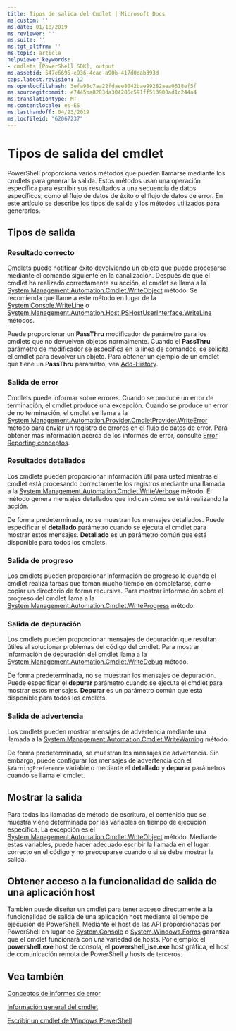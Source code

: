 ```yaml
---
title: Tipos de salida del Cmdlet | Microsoft Docs
ms.custom: ''
ms.date: 01/18/2019
ms.reviewer: ''
ms.suite: ''
ms.tgt_pltfrm: ''
ms.topic: article
helpviewer_keywords:
- cmdlets [PowerShell SDK], output
ms.assetid: 547e6695-e936-4cac-a90b-417d0dab393d
caps.latest.revision: 12
ms.openlocfilehash: 3efa98c7aa22fdaee8042bae99282aea0618ef5f
ms.sourcegitcommit: e7445ba8203da304286c591ff513900ad1c244a4
ms.translationtype: MT
ms.contentlocale: es-ES
ms.lasthandoff: 04/23/2019
ms.locfileid: "62067237"
---
```

# <a name="types-of-cmdlet-output"></a>Tipos de salida del cmdlet

PowerShell proporciona varios métodos que pueden llamarse mediante los cmdlets para generar la salida. Estos métodos usan una operación específica para escribir sus resultados a una secuencia de datos específicos, como el flujo de datos de éxito o el flujo de datos de error. En este artículo se describe los tipos de salida y los métodos utilizados para generarlos.

## <a name="types-of-output"></a>Tipos de salida

### <a name="success-output"></a>Resultado correcto

Cmdlets puede notificar éxito devolviendo un objeto que puede procesarse mediante el comando siguiente en la canalización. Después de que el cmdlet ha realizado correctamente su acción, el cmdlet se llama a la [System.Management.Automation.Cmdlet.WriteObject](/dotnet/api/System.Management.Automation.Cmdlet.WriteObject) método. Se recomienda que llame a este método en lugar de la [System.Console.WriteLine](/dotnet/api/System.Console.WriteLine) o [System.Management.Automation.Host.PSHostUserInterface.WriteLine](/dotnet/api/System.Management.Automation.Host.PSHostUserInterface.WriteLine) métodos.

Puede proporcionar un **PassThru** modificador de parámetro para los cmdlets que no devuelven objetos normalmente.
Cuando el **PassThru** parámetro de modificador se especifica en la línea de comandos, se solicita el cmdlet para devolver un objeto. Para obtener un ejemplo de un cmdlet que tiene un **PassThru** parámetro, vea [Add-History](/powershell/module/Microsoft.PowerShell.Core/Add-History).

### <a name="error-output"></a>Salida de error

Cmdlets puede informar sobre errores. Cuando se produce un error de terminación, el cmdlet produce una excepción. Cuando se produce un error de no terminación, el cmdlet se llama a la [System.Management.Automation.Provider.CmdletProvider.WriteError](/dotnet/api/System.Management.Automation.Provider.CmdletProvider.WriteError) método para enviar un registro de errores en el flujo de datos de error. Para obtener más información acerca de los informes de error, consulte [Error Reporting conceptos](./error-reporting-concepts.md).

### <a name="verbose-output"></a>Resultados detallados

Los cmdlets pueden proporcionar información útil para usted mientras el cmdlet está procesando correctamente los registros mediante una llamada a la [System.Management.Automation.Cmdlet.WriteVerbose](/dotnet/api/System.Management.Automation.Cmdlet.WriteVerbose) método. El método genera mensajes detallados que indican cómo se está realizando la acción.

De forma predeterminada, no se muestran los mensajes detallados. Puede especificar el **detallado** parámetro cuando se ejecuta el cmdlet para mostrar estos mensajes. **Detallado** es un parámetro común que está disponible para todos los cmdlets.

### <a name="progress-output"></a>Salida de progreso

Los cmdlets pueden proporcionar información de progreso le cuando el cmdlet realiza tareas que toman mucho tiempo en completarse, como copiar un directorio de forma recursiva. Para mostrar información sobre el progreso del cmdlet llama a la [System.Management.Automation.Cmdlet.WriteProgress](/dotnet/api/System.Management.Automation.Cmdlet.WriteProgress) método.

### <a name="debug-output"></a>Salida de depuración

Los cmdlets pueden proporcionar mensajes de depuración que resultan útiles al solucionar problemas del código del cmdlet. Para mostrar información de depuración del cmdlet llama a la [System.Management.Automation.Cmdlet.WriteDebug](/dotnet/api/System.Management.Automation.Cmdlet.WriteDebug) método.

De forma predeterminada, no se muestran los mensajes de depuración. Puede especificar el **depurar** parámetro cuando se ejecuta el cmdlet para mostrar estos mensajes. **Depurar** es un parámetro común que está disponible para todos los cmdlets.

### <a name="warning-output"></a>Salida de advertencia

Los cmdlets pueden mostrar mensajes de advertencia mediante una llamada a la [System.Management.Automation.Cmdlet.WriteWarning](/dotnet/api/System.Management.Automation.Cmdlet.WriteWarning) método.

De forma predeterminada, se muestran los mensajes de advertencia. Sin embargo, puede configurar los mensajes de advertencia con el `$WarningPreference` variable o mediante el **detallado** y **depurar** parámetros cuando se llama el cmdlet.

## <a name="displaying-output"></a>Mostrar la salida

Para todas las llamadas de método de escritura, el contenido que se muestra viene determinada por las variables en tiempo de ejecución específica. La excepción es el [System.Management.Automation.Cmdlet.WriteObject](/dotnet/api/System.Management.Automation.Cmdlet.WriteObject) método. Mediante estas variables, puede hacer adecuado escribir la llamada en el lugar correcto en el código y no preocuparse cuando o si se debe mostrar la salida.

## <a name="accessing-the-output-functionality-of-a-host-application"></a>Obtener acceso a la funcionalidad de salida de una aplicación host

También puede diseñar un cmdlet para tener acceso directamente a la funcionalidad de salida de una aplicación host mediante el tiempo de ejecución de PowerShell. Mediante el host de las API proporcionadas por PowerShell en lugar de [System.Console](/dotnet/api/System.Console) o [System.Windows.Forms](/dotnet/api/System.Windows.Forms) garantiza que el cmdlet funcionará con una variedad de hosts. Por ejemplo: el **powershell.exe** host de consola, el **powershell_ise.exe** host gráfica, el host de comunicación remota de PowerShell y hosts de terceros.

## <a name="see-also"></a>Vea también

[Conceptos de informes de error](./error-reporting-concepts.md)

[Información general del cmdlet](./cmdlet-overview.md)

[Escribir un cmdlet de Windows PowerShell](./writing-a-windows-powershell-cmdlet.md)